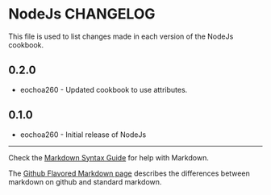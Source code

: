 NodeJs CHANGELOG
=========================

This file is used to list changes made in each version of the NodeJs cookbook.

0.2.0
-----
- eochoa260 - Updated cookbook to use attributes.

0.1.0
-----
- eochoa260 - Initial release of NodeJs

- - -
Check the [Markdown Syntax Guide](http://daringfireball.net/projects/markdown/syntax) for help with Markdown.

The [Github Flavored Markdown page](http://github.github.com/github-flavored-markdown/) describes the differences between markdown on github and standard markdown.

